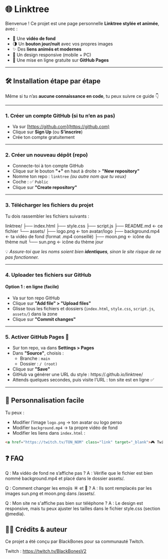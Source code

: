 # 🌐 Linktree

Bienvenue ! Ce projet est une page personnelle **Linktree stylée et animée**, avec :

- 🎥 Une **vidéo de fond**
- 🌗 Un **bouton jour/nuit** avec vos propres images
- ✨ Des **liens animés et modernes**
- 📱 Un design responsive (mobile + PC)
- 🚀 Une mise en ligne gratuite sur **GitHub Pages**

---

## 🛠️ Installation étape par étape

Même si tu n’as **aucune connaissance en code**, tu peux suivre ce guide 👇

---

### 1. Créer un compte GitHub (si tu n’en as pas)

- Va sur [https://github.com](https://github.com)
- Clique sur **Sign Up** (ou **S’inscrire**)
- Crée ton compte gratuitement

---

### 2. Créer un nouveau dépôt (repo)

- Connecte-toi à ton compte GitHub
- Clique sur le bouton **"+"** en haut à droite > **"New repository"**
- Nomme ton repo : `linktree` _(ou autre nom que tu veux)_
- Coche : ✅ `Public`
- Clique sur **"Create repository"**

---

### 3. Télécharger les fichiers du projet

Tu dois rassembler les fichiers suivants :

linktree/
├── index.html
├── style.css
├── script.js
├── README.md ← ce fichier
└── assets/
├── logo.png ← ton avatar/logo
├── background.mp4 ← ta vidéo de fond (format .mp4 conseillé)
├── moon.png ← icône du thème nuit
└── sun.png ← icône du thème jour

💡 _Assure-toi que les noms soient bien **identiques**, sinon le site risque de ne pas fonctionner._

---

### 4. Uploader tes fichiers sur GitHub

#### Option 1 : en ligne (facile)

- Va sur ton repo GitHub
- Clique sur **"Add file" > "Upload files"**
- Glisse tous les fichiers et dossiers (`index.html`, `style.css`, `script.js`, `assets/`) dans la zone
- Clique sur **"Commit changes"**

---

### 5. Activer GitHub Pages 🚀

- Sur ton repo, va dans **Settings > Pages**
- Dans **"Source"**, choisis :
  - Branche : `main`
  - Dossier : `/ (root)`
- Clique sur **"Save"**
- GitHub va générer une URL du style : https://<ton-pseudo>.github.io/linktree/
- Attends quelques secondes, puis visite l’URL : ton site est en ligne ✅

---

## 🎨 Personnalisation facile

Tu peux :

- Modifier l’image `logo.png` → ton avatar ou logo perso
- Modifier `background.mp4` → ta propre vidéo de fond
- Modifier les liens dans `index.html` :

```html
<a href="https://twitch.tv/TON_NOM" class="link" target="_blank">🎮 Twitch</a>
```

## ❓ FAQ

Q : Ma vidéo de fond ne s’affiche pas ?
A : Vérifie que le fichier est bien nommé background.mp4 et placé dans le dossier assets/.

Q : Comment changer les emojis ☀️ et 🌙 ?
A : Ils sont remplacés par les images sun.png et moon.png dans /assets/.

Q : Mon site ne s'affiche pas bien sur téléphone ?
A : Le design est responsive, mais tu peux ajuster les tailles dans le fichier style.css (section @media).

## 👨‍💻 Crédits & auteur

Ce projet a été conçu par BlackBones pour sa communauté Twitch.

Twitch : https://twitch.tv/BlackBonesV2
